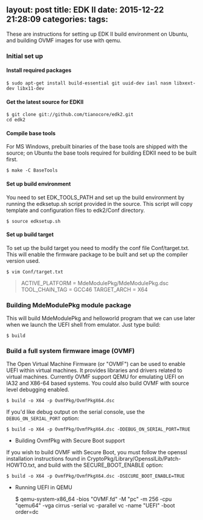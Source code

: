 layout: post
title: EDK II
date: 2015-12-22 21:28:09
categories:
tags:
---


These are instructions for setting up EDK II build environment on Ubuntu, and building OVMF images for use with qemu.

<!--more-->
### Initial set up

#### Install required packages

    $ sudo apt-get install build-essential git uuid-dev iasl nasm libxext-dev libx11-dev 
    
#### Get the latest source for EDKII

    $ git clone git://github.com/tianocore/edk2.git
    cd edk2

#### Compile base tools

For MS Windows, prebuilt binaries of the base tools are shipped with the source; on Ubuntu the base tools required for building EDKII need to be built first.
    
    $ make -C BaseTools
#### Set up build environment

You need to set EDK_TOOLS_PATH and set up the build environment by running the edksetup.sh script provided in the source. This script will copy template and configuration files to edk2/Conf directory.

    $ source edksetup.sh
#### Set up build target

To set up the build target you need to modify the conf file Conf/target.txt. This will enable the firmware package to be built and set up the compiler version used.


    $ vim Conf/target.txt

 > ACTIVE_PLATFORM       = MdeModulePkg/MdeModulePkg.dsc 
 > TOOL_CHAIN_TAG        = GCC46 
 > TARGET_ARCH           = X64 

### Building MdeModulePkg module package
This will build MdeModulePkg and helloworld program that we can use later when we launch the UEFI shell from emulator. Just type build:

    $ build

### Build a full system firmware image (OVMF)
The Open Virtual Machine Firmware (or "OVMF") can be used to enable UEFI within virtual machines. It provides libraries and drivers related to virtual machines. Currently OVMF support QEMU for emulating UEFI on IA32 and X86-64 based systems. You could also build OVMF with source level debugging enabled.

    $ build -o X64 -p OvmfPkg/OvmfPkgX64.dsc

If you'd like debug output on the serial console, use the `DEBUG_ON_SERIAL_PORT` option:


    $ build -o X64 -p OvmfPkg/OvmfPkgX64.dsc -DDEBUG_ON_SERIAL_PORT=TRUE

* Building OvmfPkg with Secure Boot support

If you wish to build OVMF with Secure Boot, you must follow the openssl installation instructions found in CryptoPkg/Library/OpensslLib/Patch-HOWTO.txt, and build with the SECURE_BOOT_ENABLE option:


    $ build -o X64 -p OvmfPkg/OvmfPkgX64.dsc -DSECURE_BOOT_ENABLE=TRUE
    
* Running UEFI in QEMU

    $ qemu-system-x86_64 -bios "OVMF.fd" -M "pc" -m 256 -cpu "qemu64" -vga cirrus -serial vc -parallel vc -name "UEFI" -boot order=dc

